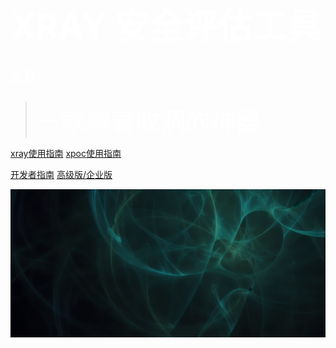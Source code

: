 # <span style="color: white; font-size: 55px;">XRAY 安全评估工具<span style="color: white; font-size: 25px;">2.0</span></span>
> <span style="color: white; font-size: 40px; line-height: normal;">一款躺着收洞的神器</span>

[xray使用指南](/tutorial/introduce)
[xpoc使用指南](/xpoc/QuickStart.md)

[//]: # ([xmap使用指南]&#40;/xmap/QuickStart.md&#41;)
[开发者指南](/guide/README.md)
[高级版/企业版](https://xray.cool/compare/)

![](/assets/00000.png)

